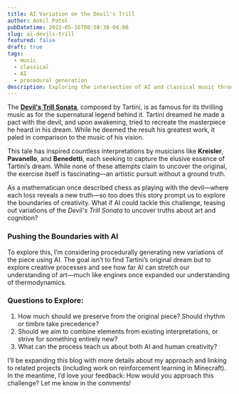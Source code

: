 ```yaml
---
title: AI Variation on the Devil's Trill
author: Ankil Patel
pubDatetime: 2022-05-16T00:58:38-04:00
slug: ai-devils-trill
featured: false
draft: true
tags:
  - music
  - classical
  - AI
  - procedural generation
description: Exploring the intersection of AI and classical music through the haunting tale of Tartini's Devil's Trill Sonata.
---
```


The **[Devil's Trill Sonata](https://www.youtube.com/watch?v=ZkX8YyA4Wp4)**, composed by Tartini, is as famous for its thrilling music as for the supernatural legend behind it. Tartini dreamed he made a pact with the devil, and upon awakening, tried to recreate the masterpiece he heard in his dream. While he deemed the result his greatest work, it paled in comparison to the music of his vision.

This tale has inspired countless interpretations by musicians like **Kreisler**, **Pavanello**, and **Benedetti**, each seeking to capture the elusive essence of Tartini’s dream. While none of these attempts claim to uncover the original, the exercise itself is fascinating—an artistic pursuit without a ground truth.

As a mathematician once described chess as playing with the devil—where each loss reveals a new truth—so too does this story prompt us to explore the boundaries of creativity. What if AI could tackle this challenge, teasing out variations of the _Devil's Trill Sonata_ to uncover truths about art and cognition?

### Pushing the Boundaries with AI

To explore this, I’m considering procedurally generating new variations of the piece using AI. The goal isn’t to find Tartini’s original dream but to explore creative processes and see how far AI can stretch our understanding of art—much like engines once expanded our understanding of thermodynamics.

### Questions to Explore:

1. How much should we preserve from the original piece? Should rhythm or timbre take precedence?
2. Should we aim to combine elements from existing interpretations, or strive for something entirely new?
3. What can the process teach us about both AI and human creativity?

I’ll be expanding this blog with more details about my approach and linking to related projects (including work on reinforcement learning in Minecraft). In the meantime, I’d love your feedback: How would you approach this challenge? Let me know in the comments!
